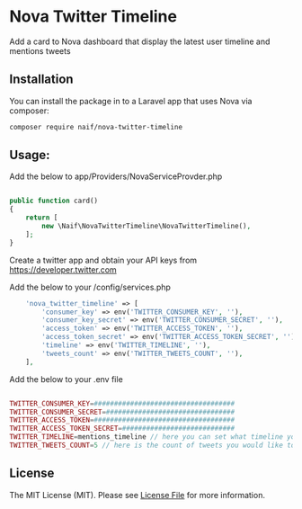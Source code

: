 # Nova Twitter Timeline
Add a card to Nova dashboard that display the latest user timeline and mentions tweets

## Installation

You can install the package in to a Laravel app that uses Nova via composer:

```bash
composer require naif/nova-twitter-timeline
```

## Usage:
Add the below to app/Providers/NovaServiceProvder.php

```php

public function card()
{
    return [
        new \Naif\NovaTwitterTimeline\NovaTwitterTimeline(),
    ];
}
```
Create a twitter app and obtain your API keys from https://developer.twitter.com

Add the below to your /config/services.php

```php
    'nova_twitter_timeline' => [
        'consumer_key' => env('TWITTER_CONSUMER_KEY', ''),
        'consumer_key_secret' => env('TWITTER_CONSUMER_SECRET', ''),
        'access_token' => env('TWITTER_ACCESS_TOKEN', ''),
        'access_token_secret' => env('TWITTER_ACCESS_TOKEN_SECRET', ''),
        'timeline' => env('TWITTER_TIMELINE', ''),
        'tweets_count' => env('TWITTER_TWEETS_COUNT', ''),
    ],
```

Add the below to your .env file

```php

TWITTER_CONSUMER_KEY=###################################
TWITTER_CONSUMER_SECRET=################################
TWITTER_ACCESS_TOKEN=###################################
TWITTER_ACCESS_TOKEN_SECRET=############################
TWITTER_TIMELINE=mentions_timeline // here you can set what timeline you whoul like to retrieve (mentions_timeline OR user_timeline)
TWITTER_TWEETS_COUNT=5 // here is the count of tweets you would like to retrieve Max: 200

```
## License

The MIT License (MIT). Please see [License File](LICENSE.md) for more information.
